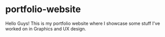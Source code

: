 # portfolio-website
Hello Guys! This is my portfolio website where I showcase some stuff I've worked on in Graphics and UX design. 
